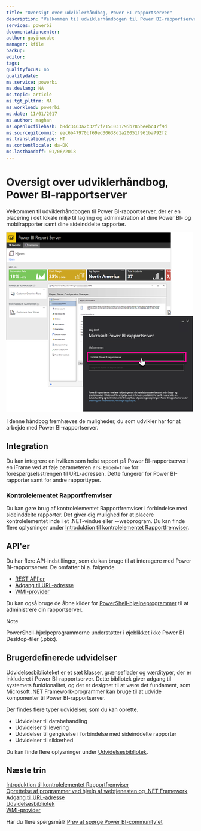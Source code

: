 ```yaml
---
title: "Oversigt over udviklerhåndbog, Power BI-rapportserver"
description: "Velkommen til udviklerhåndbogen til Power BI-rapportserver, der er en placering i det lokale miljø til lagring og administration af dine Power BI- og mobilrapporter samt dine sideinddelte rapporter."
services: powerbi
documentationcenter: 
author: guyinacube
manager: kfile
backup: 
editor: 
tags: 
qualityfocus: no
qualitydate: 
ms.service: powerbi
ms.devlang: NA
ms.topic: article
ms.tgt_pltfrm: NA
ms.workload: powerbi
ms.date: 11/01/2017
ms.author: maghan
ms.openlocfilehash: b8dc3463a2b32f7f2151031795b785beebc47f9d
ms.sourcegitcommit: eec6b47970bf69ed30638d1a20051f961ba792f2
ms.translationtype: HT
ms.contentlocale: da-DK
ms.lasthandoff: 01/06/2018
---
```

# <a name="developer-handbook-overview-power-bi-report-server"></a>Oversigt over udviklerhåndbog, Power BI-rapportserver
Velkommen til udviklerhåndbogen til Power BI-rapportserver, der er en placering i det lokale miljø til lagring og administration af dine Power BI- og mobilrapporter samt dine sideinddelte rapporter.

![](media/developer-handbook-overview/admin-handbook.png)

I denne håndbog fremhæves de muligheder, du som udvikler har for at arbejde med Power BI-rapportserver.

## <a name="embedding"></a>Integration
Du kan integrere en hvilken som helst rapport på Power BI-rapportserver i en iFrame ved at føje parameteren `?rs:Embed=true` for forespørgselsstrengen til URL-adressen. Dette fungerer for Power BI-rapporter samt for andre rapporttyper.

### <a name="report-viewer-control"></a>Kontrolelementet Rapportfremviser
Du kan gøre brug af kontrolelementet Rapportfremviser i forbindelse med sideinddelte rapporter. Det giver dig mulighed for at placere kontrolelementet inde i et .NET-vindue eller --webprogram. Du kan finde flere oplysninger under [Introduktion til kontrolelementet Rapportfremviser](https://docs.microsoft.com/sql/reporting-services/application-integration/integrating-reporting-services-using-reportviewer-controls-get-started).

## <a name="apis"></a>API'er
Du har flere API-indstillinger, som du kan bruge til at interagere med Power BI-rapportserver. De omfatter bl.a. følgende.

* [REST API'er](rest-api.md)
* [Adgang til URL-adresse](https://docs.microsoft.com/sql/reporting-services/url-access-ssrs)
* [WMI-provider](https://docs.microsoft.com/sql/reporting-services/wmi-provider-library-reference/reporting-services-wmi-provider-library-reference-ssrs)

Du kan også bruge de åbne kilder for [PowerShell-hjælpeprogrammer](https://github.com/Microsoft/ReportingServicesTools) til at administrere din rapportserver.

> [!NOTE]
> PowerShell-hjælpeprogrammerne understøtter i øjeblikket ikke Power BI Desktop-filer (.pbix).
> 
> 

## <a name="custom-extensions"></a>Brugerdefinerede udvidelser
Udvidelsesbiblioteket er et sæt klasser, grænseflader og værdityper, der er inkluderet i Power BI-rapportserver. Dette bibliotek giver adgang til systemets funktionalitet, og det er designet til at være det fundament, som Microsoft .NET Framework-programmer kan bruge til at udvide komponenter til Power BI-rapportserver.

Der findes flere typer udvidelser, som du kan oprette.

* Udvidelser til databehandling
* Udvidelser til levering
* Udvidelser til gengivelse i forbindelse med sideinddelte rapporter
* Udvidelser til sikkerhed

Du kan finde flere oplysninger under [Udvidelsesbibliotek](https://docs.microsoft.com/sql/reporting-services/extensions/reporting-services-extension-library).

## <a name="next-steps"></a>Næste trin
[Introduktion til kontrolelementet Rapportfremviser](https://docs.microsoft.com/sql/reporting-services/application-integration/integrating-reporting-services-using-reportviewer-controls-get-started)  
[Oprettelse af programmer ved hjælp af webtjenesten og .NET Framework](https://docs.microsoft.com/sql/reporting-services/report-server-web-service/net-framework/building-applications-using-the-web-service-and-the-net-framework)  
[Adgang til URL-adresse](https://docs.microsoft.com/sql/reporting-services/url-access-ssrs)  
[Udvidelsesbibliotek](https://docs.microsoft.com/sql/reporting-services/extensions/reporting-services-extension-library)  
[WMI-provider](https://docs.microsoft.com/sql/reporting-services/wmi-provider-library-reference/reporting-services-wmi-provider-library-reference-ssrs)

Har du flere spørgsmål? [Prøv at spørge Power BI-community'et](https://community.powerbi.com/)

